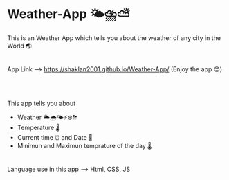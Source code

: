 # Weather-App 🌤⛈⛅️
This is an Weather App which tells you about the weather of any city in the World 🌏.
<br>
<br>

App Link --> https://shaklan2001.github.io/Weather-App/   (Enjoy the app 😊) 


<br>
<br>

This app tells you about
<ul>
  <li>Weather 🌥🌧🌤⚡️❄️⛈</li>
  <li>Temperature 🌡</li>
  <li>Current time ⏰  and Date 📆</li>
   <li>Minimun and Maximun temprature of the day 🌡</li>
</ul>
<br>
Language use in this app --> Html, CSS, JS
